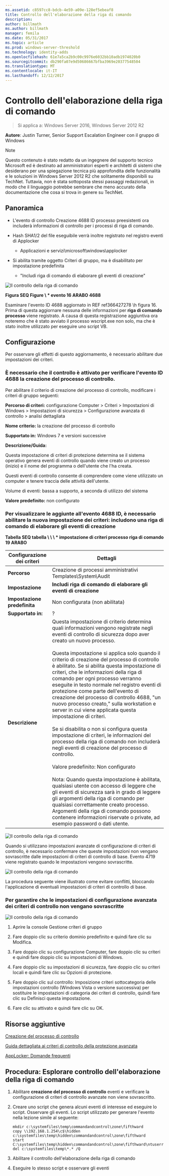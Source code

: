 ```yaml
---
ms.assetid: c8597cc8-bdcb-4e59-a09e-128ef5ebeaf8
title: Controllo dell'elaborazione della riga di comando
description: 
author: billmath
ms.author: billmath
manager: femila
ms.date: 05/31/2017
ms.topic: article
ms.prod: windows-server-threshold
ms.technology: identity-adds
ms.openlocfilehash: 61e7a5ca2b9c00c9976e6032bb10adb1974020b0
ms.sourcegitcommit: db290fa07e9d50686667bfba3969e20377548504
ms.translationtype: MT
ms.contentlocale: it-IT
ms.lasthandoff: 12/12/2017
---
```

# <a name="command-line-process-auditing"></a>Controllo dell'elaborazione della riga di comando

>Si applica a: Windows Server 2016, Windows Server 2012 R2

**Autore**: Justin Turner, Senior Support Escalation Engineer con il gruppo di Windows  
  
> [!NOTE]  
> Questo contenuto è stato redatto da un ingegnere del supporto tecnico Microsoft ed è destinato ad amministratori esperti e architetti di sistemi che desiderano per una spiegazione tecnica più approfondita delle funzionalità e le soluzioni in Windows Server 2012 R2 che solitamente disponibili su TechNet. Tuttavia, non è stata sottoposta stessi passaggi redazionali, in modo che il linguaggio potrebbe sembrare che meno accurato della documentazione che cosa si trova in genere su TechNet.  
  
## <a name="overview"></a>Panoramica  
  
-   L'evento di controllo Creazione 4688 ID processo preesistenti ora includerà informazioni di controllo per i processi di riga di comando.  
  
-   Hash SHA1/2 del file eseguibile verrà inoltre registrato nel registro eventi di Applocker  
  
    -   Applicazioni e servizi\microsoft\windows\applocker  
  
-   Si abilita tramite oggetto Criteri di gruppo, ma è disabilitato per impostazione predefinita  
  
    -   "Includi riga di comando di elaborare gli eventi di creazione"  
  
![Il controllo della riga di comando](media/Command-line-process-auditing/GTR_ADDS_Event4688.gif)  
  
**Figura SEQ Figure \ * evento 16 ARABO 4688**  
  
Esaminare l'evento ID 4688 aggiornato in REF ref366427278 \h figura 16.  Prima di questa aggiornare nessuna delle informazioni per **riga di comando processo** viene registrato.  A causa di questa registrazione aggiuntiva ora noteremo che è stato avviato il processo wscript.exe non solo, ma che è stato inoltre utilizzato per eseguire uno script VB.  
  
## <a name="configuration"></a>Configurazione  
Per osservare gli effetti di questo aggiornamento, è necessario abilitare due impostazioni dei criteri.  
  
### <a name="you-must-have-audit-process-creation-auditing-enabled-to-see-event-id-4688"></a>È necessario che il controllo è attivato per verificare l'evento ID 4688 la creazione del processo di controllo.  
Per abilitare il criterio di creazione del processo di controllo, modificare i criteri di gruppo seguenti:  
  
**Percorso di criteri:** configurazione Computer > Criteri > Impostazioni di Windows > Impostazioni di sicurezza > Configurazione avanzata di controllo > analisi dettagliata  
  
**Nome criterio:** la creazione del processo di controllo  
  
**Supportato in:** Windows 7 e versioni successive  
  
**Descrizione/Guida:**  
  
Questa impostazione di criteri di protezione determina se il sistema operativo genera eventi di controllo quando viene creato un processo (inizio) e il nome del programma o dell'utente che l'ha creata.  
  
Questi eventi di controllo consente di comprendere come viene utilizzato un computer e tenere traccia delle attività dell'utente.  
  
Volume di eventi: bassa a supporto, a seconda di utilizzo del sistema  
  
**Valore predefinito:** non configurato  
  
### <a name="in-order-to-see-the-additions-to-event-id-4688-you-must-enable-the-new-policy-setting-include-command-line-in-process-creation-events"></a>Per visualizzare le aggiunte all'evento 4688 ID, è necessario abilitare la nuova impostazione dei criteri: includono una riga di comando di elaborare gli eventi di creazione  
**Tabella SEQ tabella \ \ \ * impostazione di criteri processo riga di comando 19 ARABO**  
  
|Configurazione dei criteri|Dettagli|  
|------------------------|-----------|  
|**Percorso**|Creazione di processi amministrativi Templates\System\Audit|  
|**Impostazione**|**Includi riga di comando di elaborare gli eventi di creazione**|  
|**Impostazione predefinita**|Non configurata (non abilitata)|  
|**Supportato in:**|?|  
|**Descrizione**|Questa impostazione di criterio determina quali informazioni vengono registrate negli eventi di controllo di sicurezza dopo aver creato un nuovo processo.<br /><br />Questa impostazione si applica solo quando il criterio di creazione del processo di controllo è abilitato. Se si abilita questa impostazione di criteri, che le informazioni della riga di comando per ogni processo verranno eseguite in testo normale nel registro eventi di protezione come parte dell'evento di creazione del processo di controllo 4688, "un nuovo processo creato," sulla workstation e server in cui viene applicata questa impostazione di criteri.<br /><br />Se si disabilita o non si configura questa impostazione di criteri, le informazioni del processo della riga di comando non includerà negli eventi di creazione del processo di controllo.<br /><br />Valore predefinito: Non configurato<br /><br />Nota: Quando questa impostazione è abilitata, qualsiasi utente con accesso di leggere che gli eventi di sicurezza sarà in grado di leggere gli argomenti della riga di comando per qualsiasi correttamente creato processo. Argomenti della riga di comando possono contenere informazioni riservate o private, ad esempio password o dati utente.|  
  
![Il controllo della riga di comando](media/Command-line-process-auditing/GTR_ADDS_IncludeCLISetting.gif)  
  
Quando si utilizzano impostazioni avanzate di configurazione di criteri di controllo, è necessario confermare che queste impostazioni non vengano sovrascritte dalle impostazioni di criteri di controllo di base.  Evento 4719 viene registrato quando le impostazioni vengono sovrascritte.  
  
![Il controllo della riga di comando](media/Command-line-process-auditing/GTR_ADDS_Event4719.gif)  
  
La procedura seguente viene illustrato come evitare conflitti, bloccando l'applicazione di eventuali impostazioni di criteri di controllo di base.  
  
### <a name="to-ensure-that-advanced-audit-policy-configuration-settings-are-not-overwritten"></a>Per garantire che le impostazioni di configurazione avanzata dei criteri di controllo non vengano sovrascritte  
![Il controllo della riga di comando](media/Command-line-process-auditing/GTR_ADDS_AdvAuditPolicy.gif)  
  
1.  Aprire la console Gestione criteri di gruppo  
  
2.  Fare doppio clic su criterio dominio predefinito e quindi fare clic su Modifica.  
  
3.  Fare doppio clic su configurazione Computer, fare doppio clic su criteri e quindi fare doppio clic su impostazioni di Windows.  
  
4.  Fare doppio clic su impostazioni di sicurezza, fare doppio clic su criteri locali e quindi fare clic su Opzioni di protezione.  
  
5.  Fare doppio clic sul controllo: Imposizione criteri sottocategoria delle impostazioni controllo (Windows Vista o versione successiva) per sostituire le impostazioni di categoria dei criteri di controllo, quindi fare clic su Definisci questa impostazione.  
  
6.  Fare clic su attivato e quindi fare clic su OK.  
  
## <a name="additional-resources"></a>Risorse aggiuntive  
[Creazione del processo di controllo](https://technet.microsoft.com/library/dd941613(v=WS.10).aspx)  
  
[Guida dettagliata ai criteri di controllo della protezione avanzata](https://technet.microsoft.com/library/dd408940(v=WS.10).aspx)  
  
[AppLocker: Domande frequenti](https://technet.microsoft.com/library/ee619725(v=ws.10).aspx)  
  
## <a name="try-this-explore-command-line-process-auditing"></a>Procedura: Esplorare controllo dell'elaborazione della riga di comando  
  
1.  Abilitare **creazione del processo di controllo** eventi e verificare la configurazione di criteri di controllo avanzate non viene sovrascritto.  
  
2.  Creare uno script che genera alcuni eventi di interesse ed eseguire lo script.  Osservare gli eventi.  Lo script utilizzato per generare l'evento nella lezione simile al seguente:  
  
    ```  
    mkdir c:\systemfiles\temp\commandandcontrol\zone\fifthward  
    copy \\192.168.1.254\c$\hidden c:\systemfiles\temp\hidden\commandandcontrol\zone\fifthward  
    start C:\systemfiles\temp\hidden\commandandcontrol\zone\fifthward\ntuserrights.vbs  
    del c:\systemfiles\temp\*.* /Q  
    ```  
  
3.  Abilitare il controllo dell'elaborazione della riga di comando  
  
4.  Eseguire lo stesso script e osservare gli eventi  
  


